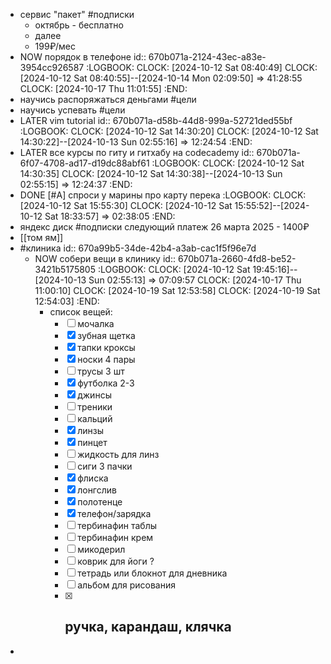 - сервис "пакет" #подписки
	- октябрь - бесплатно
	- далее
	- 199₽/мес
- NOW порядок в телефоне
  id:: 670b071a-2124-43ec-a83e-3954cc926587
  :LOGBOOK:
  CLOCK: [2024-10-12 Sat 08:40:49]
  CLOCK: [2024-10-12 Sat 08:40:55]--[2024-10-14 Mon 02:09:50] =>  41:28:55
  CLOCK: [2024-10-17 Thu 11:01:55]
  :END:
- научись распоряжаться деньгами #цели
- научись успевать #цели
- LATER vim tutorial
  id:: 670b071a-d58b-44d8-999a-52721ded55bf
  :LOGBOOK:
  CLOCK: [2024-10-12 Sat 14:30:20]
  CLOCK: [2024-10-12 Sat 14:30:22]--[2024-10-13 Sun 02:55:16] =>  12:24:54
  :END:
- LATER все курсы по гиту и гитхабу на  codecademy
  id:: 670b071a-6f07-4708-ad17-d19dc88abf61
  :LOGBOOK:
  CLOCK: [2024-10-12 Sat 14:30:35]
  CLOCK: [2024-10-12 Sat 14:30:38]--[2024-10-13 Sun 02:55:15] =>  12:24:37
  :END:
- DONE [#A] спроси у марины про карту перека
  :LOGBOOK:
  CLOCK: [2024-10-12 Sat 15:55:30]
  CLOCK: [2024-10-12 Sat 15:55:52]--[2024-10-12 Sat 18:33:57] =>  02:38:05
  :END:
- яндекс диск #подписки
  следующий платеж
  26 марта 2025 - 1400₽
- [[том ям]]
- #клиника
  id:: 670a99b5-34de-42b4-a3ab-cac1f5f96e7d
	- NOW собери вещи в клинику
	  id:: 670b071a-2660-4fd8-be52-3421b5175805
	  :LOGBOOK:
	  CLOCK: [2024-10-12 Sat 19:45:16]--[2024-10-13 Sun 02:55:13] =>  07:09:57
	  CLOCK: [2024-10-17 Thu 11:00:10]
	  CLOCK: [2024-10-19 Sat 12:53:58]
	  CLOCK: [2024-10-19 Sat 12:54:03]
	  :END:
		- список вещей:
		  * [ ] мочалка
		  * [x] зубная щетка
		  * [x] тапки кроксы
		  * [x] носки 4 пары
		  * [ ] трусы 3 шт
		  * [x] футболка 2-3
		  * [x] джинсы
		  * [ ] треники
		  * [ ] кальций
		  * [x] линзы
		  * [x] пинцет
		  * [ ] жидкость для линз
		  * [ ] сиги 3 пачки
		  * [x] флиска 
		  * [x] лонгслив
		  * [x] полотенце
		  * [x] телефон/зарядка
		  * [ ] тербинафин таблы
		  * [ ] тербинафин крем
		  * [ ] микодерил
		  * [ ] коврик для йоги ?
		  * [ ] тетрадь или блокнот для дневника
		  * [ ] альбом для рисования
		  * [x] ручка, карандаш, клячка
			-
-